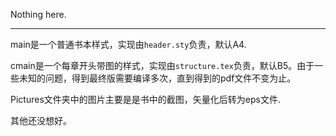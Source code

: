 Nothing here.

----

main是一个普通书本样式，实现由`header.sty`负责，默认A4. 

cmain是一个每章开头带图的样式，实现由`structure.tex`负责，默认B5。由于一些未知的问题，得到最终版需要编译多次，直到得到的pdf文件不变为止。

Pictures文件夹中的图片主要是是书中的截图，矢量化后转为eps文件. 

其他还没想好。